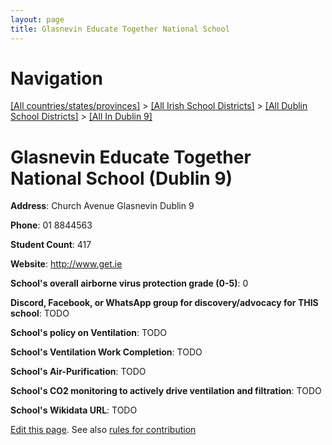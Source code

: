 ```yaml
---
layout: page
title: Glasnevin Educate Together National School
---
```

# Navigation

[[All countries/states/provinces]](../../../..) > [[All Irish School Districts]](../../..) > [[All Dublin School Districts]](../..) > [[All In Dublin 9]](..)

# Glasnevin Educate Together National School (Dublin 9)

**Address**: Church Avenue Glasnevin Dublin 9

**Phone**: 01 8844563

**Student Count**: 417

**Website**: <http://www.get.ie>

**School's overall airborne virus protection grade (0-5)**: 0

**Discord, Facebook, or WhatsApp group for discovery/advocacy for THIS school**: TODO

**School's policy on Ventilation**: TODO

**School's Ventilation Work Completion**: TODO

**School's Air-Purification**: TODO

**School's CO2 monitoring to actively drive ventilation and filtration**: TODO

**School's Wikidata URL**: TODO


[Edit this page](https://github.com/ventilate-schools/Ireland/edit/main/./Dublin_9/Glasnevin_Educate_Together_National_School.md). See also [rules for contribution](../../../contribution-rules/)